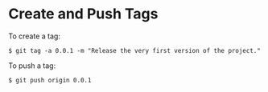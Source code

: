 # Create and Push Tags

To create a tag:

  ```console
$ git tag -a 0.0.1 -m "Release the very first version of the project."
  ```

To push a tag:

  ```console
$ git push origin 0.0.1
  ```
